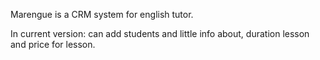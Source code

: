 Marengue is a CRM system for english tutor.

In current version: can add students and little info about, duration lesson and price for lesson.
